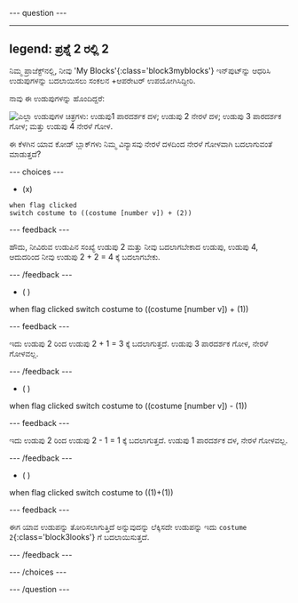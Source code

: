 
--- question ---

---
legend: ಪ್ರಶ್ನೆ 2 ರಲ್ಲಿ 2
---

ನಿಮ್ಮ ಪ್ರಾಜೆಕ್ಟ್‌ನಲ್ಲಿ, ನೀವು 'My Blocks'{:class='block3myblocks'} ಇನ್‌ಪುಟ್‌ನ್ನು ಆಧರಿಸಿ ಉಡುಪುಗಳನ್ನು ಬದಲಾಯಿಸಲು ಸಂಕಲನ +ಆಪರೇಟರ್‌ ಉಪಯೋಗಿಸಿದ್ದೀರಿ.

ನಾವು ಈ ಉಡುಪುಗಳನ್ನು ಹೊಂದಿದ್ದರೆ:

![ಎಲ್ಲಾ ಉಡುಪುಗಳ ಚಿತ್ರಗಳು: ಉಡುಪು1 ಪಾರದರ್ಶಕ ದಳ; ಉಡುಪು 2 ನೇರಳೆ ದಳ; ಉಡುಪು 3 ಪಾರದರ್ಶಕ ಗೋಳ; ಮತ್ತು ಉಡುಪು 4 ನೇರಳೆ ಗೋಳ.](images/costumes_quiz.png)

ಈ ಕೆಳಗಿನ ಯಾವ ಕೋಡ್‌ ಬ್ಲಾಕ್‌ಗಳು ನಿಮ್ಮ ವಿನ್ಯಾಸವು ನೇರಳೆ ದಳದಿಂದ ನೇರಳೆ ಗೋಳವಾಗಿ ಬದಲಾಗುವಂತೆ ಮಾಡುತ್ತದೆ?

--- choices ---

- (x)

 ```blocks3
 when flag clicked
 switch costume to ((costume [number v]) + (2))
 ```

  --- feedback ---

ಹೌದು, ನೀವಿರುವ ಉಡುಪಿನ ಸಂಖ್ಯೆ ಉಡುಪು 2 ಮತ್ತು ನೀವು ಬದಲಾಗಬೇಕಾದ ಉಡುಪು, ಉಡುಪು 4, ಆದುದರಿಂದ ನೀವು ಉಡುಪು 2 + 2 = 4 ಕ್ಕೆ ಬದಲಾಗಬೇಕು.

  --- /feedback ---

- ( )

 when flag clicked switch costume to ((costume [number v]) + (1))

  --- feedback ---

ಇದು ಉಡುಪು 2 ರಿಂದ ಉಡುಪು 2 + 1 = 3 ಕ್ಕೆ ಬದಲಾಗುತ್ತದೆ. ಉಡುಪು 3 ಪಾರದರ್ಶಕ ಗೋಳ, ನೇರಳೆ ಗೋಳವಲ್ಲ.

  --- /feedback ---

- ( )

 when flag clicked switch costume to ((costume [number v]) - (1))

  --- feedback ---

ಇದು ಉಡುಪು 2 ರಿಂದ ಉಡುಪು 2 - 1 = 1 ಕ್ಕೆ ಬದಲಾಗುತ್ತದೆ. ಉಡುಪು 1 ಪಾರದರ್ಶಕ ದಳ, ನೇರಳೆ ಗೋಳವಲ್ಲ.

  --- /feedback ---

- ( )

 when flag clicked switch costume to ((1)+(1))

  --- feedback ---

ಈಗ ಯಾವ ಉಡುಪನ್ನು ತೋರಿಸಲಾಗುತ್ತಿದೆ ಅನ್ನುವುದನ್ನು ಲೆಕ್ಕಿಸದೇ ಉಡುಪನ್ನು ಇದು `costume 2`{:class='block3looks'} ಗೆ ಬದಲಾಯಿಸುತ್ತದೆ.

  --- /feedback ---

--- /choices ---

--- /question ---
